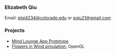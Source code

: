 ### Elizabeth Qiu

Email: elqi4234@colorado.edu or eqiu21@gmail.com

### Projects
- [Mind Lounge App Prototype](https://qlychee.github.io/Mind-Lounge/)
- [Flowers in Wind simulation:](https://github.com/qlychee/OpenGL-Projects/tree/master/Flowers%20in%20Wind) OpenGL
